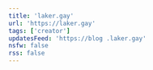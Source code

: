 ```yaml
---
title: 'laker.gay'
url: 'https://laker.gay'
tags: ['creator']
updatesFeed: 'https://blog .laker.gay'
nsfw: false
rss: false
---
```


